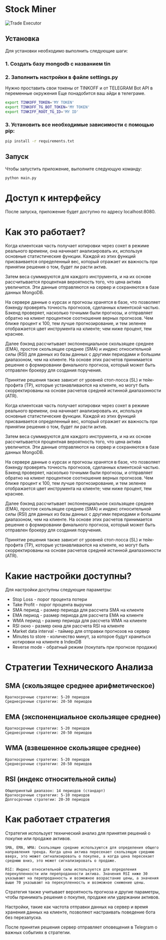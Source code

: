 # Stock Miner

![Trade Executor](https://i.ibb.co/mDpFwsy/image.png)

## Установка

Для установки необходимо выполнить следующие шаги:

### 1. Создать базу mongodb с названием tin

### 2. Заполнить настройки в файле settings.py

Нужно проставить свои токены от TINKOFF и от TELEGRAM Bot API в переменные окружения
Еще понадобится ваш айди в телеграме.

```bash 
export TINKOFF_TOKEN='MY TOKEN'
export TINKOFF_TG_BOT_TOKEN='MY TOKEN'
export TINKIFF_ROOT_TG_ID='MY ID'
```

### 3. Установить все необходимые зависимости с помощью pip:

```bash
pip install -r requirements.txt
```

## Запуск

Чтобы запустить приложение, выполните следующую команду:

```bash
python main.py
```

# Доступ к интерфейсу

После запуска, приложение будет доступно по адресу localhost:8080.

# Как это работает?

Когда клиентская часть получает котировки через сокет в режиме реального времени, она начинает анализировать их, используя основные статистические функции. Каждой из этих функций присваивается определенный вес, который отражает их важность при принятии решения о том, будет ли расти актив.

Затем веса суммируются для каждого инструмента, и на их основе рассчитывается процентная вероятность того, что цена актива увеличится. Эти данные отправляются на сервер и сохраняются в базе данных MongoDB.

На сервере данные о курсах и прогнозы хранятся в базе, что позволяет бэкенду проверять точность прогнозов, сделанных клиентской частью. Бэкенд проверяет, насколько точными были прогнозы, и отправляет обратно на клиент процентное соотношение верных прогнозов. Чем ближе процент к 100, тем лучше прогнозирование, и тем зеленее отображается цвет инструмента на клиенте; чем ниже процент, тем краснее.

Далее бэкэнд рассчитывает экспоненциальное скользящее среднее (EMA), простое скользящее среднее (SMA) и индекс относительной силы (RSI) для данных из базы данных с другими периодами и большим диапазоном, чем на клиенте. На основе этих расчетов принимается решение о формировании финального прогноза, который может быть отправлен брокеру для создания поручения.

Принятие решения также зависит от уровней стоп-лосса (SL) и тейк-профита (TP), которые устанавливаются на клиенте, но могут быть скорректированы на основе расчетов средней истинной диапазонности (ATR).

Когда клиентская часть получает котировки через сокет в режиме реального времени, она начинает анализировать их, используя основные статистические функции. Каждой из этих функций присваивается определенный вес, который отражает их важность при принятии решения о том, будет ли расти актив.

Затем веса суммируются для каждого инструмента, и на их основе рассчитывается процентная вероятность того, что цена актива увеличится. Эти данные отправляются на сервер и сохраняются в базе данных MongoDB.

На сервере данные о курсах и прогнозы хранятся в базе, что позволяет бэкенду проверять точность прогнозов, сделанных клиентской частью. Бэкенд проверяет, насколько точными были прогнозы, и отправляет обратно на клиент процентное соотношение верных прогнозов. Чем ближе процент к 100, тем лучше прогнозирование, и тем зеленее отображается цвет инструмента на клиенте; чем ниже процент, тем краснее.

Далее бэкэнд рассчитывает экспоненциальное скользящее среднее (EMA), простое скользящее среднее (SMA) и индекс относительной силы (RSI) для данных из базы данных с другими периодами и большим диапазоном, чем на клиенте. На основе этих расчетов принимается решение о формировании финального прогноза, который может быть отправлен брокеру для создания поручения.

Принятие решения также зависит от уровней стоп-лосса (SL) и тейк-профита (TP), которые устанавливаются на клиенте, но могут быть скорректированы на основе расчетов средней истинной диапазонности (ATR).

# Какие настройки доступны?

Для настройки доступны следующие параметры:

- Stop Loss - порог процента потери
- Take Profit - порог процента выручки
- SMA период - размер периода для рассчета SMA на клиенте
- EMA период - размер периода для рассчета EMA на клиенте
- WMA период - размер периода для рассчета WMA на клиенте
- RSI окно - размер окна для рассчета RSI на клиенте
- Market data interval - таймер для отправки прогнозов на сервер
- Minutes to store - количество минут, за которое будут храниться котировки на клиенте в IndexDB
- Reverse mode - обратный режим (покупать при прогнозе продажи)

# Стратегии Технического Анализа

## SMA (скользящее среднее арифметическое)

    Краткосрочные стратегии: 5-20 периодов
    Среднесрочные стратегии: 20-50 периодов

## EMA (экспоненциальное скользящее среднее)

    Краткосрочные стратегии: 5-20 периодов
    Среднесрочные стратегии: 20-50 периодов

## WMA (взвешенное скользящее среднее)

    Краткосрочные стратегии: 5-20 периодов
    Среднесрочные стратегии: 20-50 периодов

## RSI (индекс относительной силы)

    Общепринятый диапазон: 14 периодов (стандарт)
    Краткосрочные стратегии: 5-10 периодов
    Долгосрочные стратегии: 20-30 периодов

# Как работает стратегия

Стратегия использует технический анализ для принятия решений о покупке или продаже активов.

    SMA, EMA, WMA: Скользящие средние используются для определения общего направления тренда. Когда цена актива пересекает скользящую среднюю вверх, это может сигнализировать о покупке, а когда цена пересекает среднюю вниз, это может сигнализировать о продаже.

    RSI: Индекс относительной силы используется для определения перекупленности или перепроданности актива. Значения RSI ниже 30 указывают на перепроданность и возможное возрастание цены, а значения выше 70 указывают на перекупленность и возможное снижение цены.

Стратегия также учитывает вероятность прогноза и другие параметры, чтобы принимать решения о покупке, продаже или удержании активов.

Настройки, такие как частота отправки данных на сервер и время хранения данных на клиенте, позволяют настраивать поведение бота без перезапуска.

После принятия решения сервер отправляет оповещения в Telegram о важных событиях в стратегии.
